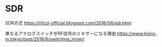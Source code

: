 # SDR

SDR方式
https://ji1nzl-official.blogspot.com/2016/06/sdr.html

単なるアナログスイッチがRF信号のミキサーになる理由
https://www.living-in.tokyo/post/2018/8/switching_mixer/


